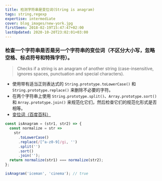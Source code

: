 ```yaml
---
title: 检测字符串是变位词(String is anagram)
tags: string,regexp
expertise: intermediate
cover: blog_images/new-york.jpg
firstSeen: 2018-02-19T15:47:47+02:00
lastUpdated: 2020-10-20T23:02:01+03:00
---
```


### 检查一个字符串是否是另一个字符串的变位词（不区分大小写，忽略空格、标点符号和特殊字符）。
> Checks if a string is an anagram of another string (case-insensitive, ignores spaces, punctuation and special characters).

- 使用带有适当正则表达式的 `String.prototype.toLowerCase()` 和 `String.prototype.replace()` 来删除不必要的字符。
- 在两个字符串上使用 `String.prototype.split()`、`Array.prototype.sort()` 和 `Array.prototype.join()` 来规范化它们，然后检查它们的规范化形式是否相等。
- [变位词（百度百科）](https://baike.baidu.com/item/%E5%8F%98%E4%BD%8D%E8%AF%8D/3844597)

```js
const isAnagram = (str1, str2) => {
  const normalize = str =>
    str
      .toLowerCase()
      .replace(/[^a-z0-9]/gi, '')
      .split('')
      .sort()
      .join('');
  return normalize(str1) === normalize(str2);
};
```

```js
isAnagram('iceman', 'cinema'); // true
```
